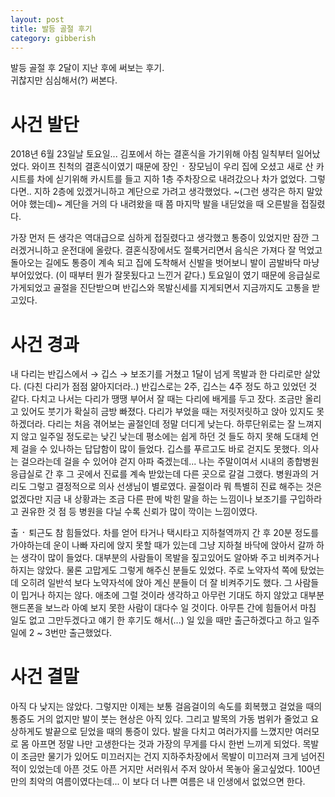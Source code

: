 ```yaml
---
layout: post
title: 발등 골절 후기
category: gibberish
---
```


발등 골절 후 2달이 지난 후에 써보는 후기.  
귀찮지만 심심해서(?) 써본다.  
  
      
사건 발단
========
2018년 6월 23일날 토요일... 김포에서 하는 결혼식을 가기위해 아침 일칙부터 일어났었다. 와이프 친척의 결혼식이였기 때문에 장인 ᛫ 장모님이 우리 집에 오셨고
새로 산 카시트를 차에 싣기위해 카시트를 들고 지하 1층 주차장으로 내려갔으나 차가 없었다. 그렇다면.. 지하 2층에 있겠거니하고 계단으로 가려고 생각했었다.
~(그런 생각은 하지 말았어야 했는데)~ 계단을 거의 다 내려왔을 때 쯤 마지막 발을 내딛었을 때 오른발을 접질렸다. 

가장 먼저 든 생각은 역대급으로 심하게 접질렸다고 생각했고 통증이 있었지만 잠깐 그러겠거니하고 운전대에 올랐다. 결혼식장에서도 절룩거리면서 음식은 가져다 잘 먹었고
돌아오는 길에도 통증이 계속 되고 집에 도착해서 신발을 벗어보니 발이 곰발바닥 마냥 부어있었다. (이 때부터 뭔가 잘못됬다고 느낀거 같다.) 토요일이 였기 때문에 응급실로 가게되었고 골절을 진단받으며 반깁스와 목발신세를 지게되면서 지금까지도 고통을 받고있다.

  
사건 경과
========
내 다리는 반깁스에서 → 깁스 → 보조기를 거쳤고 1달이 넘게 목발과 한 다리로만 살았다. (다친 다리가 점점 얆아지더라..) 반깁스로는 2주, 깁스는 4주 정도 하고 있었던 것 같다. 다치고 나서는 다리가 땡땡 부어서 잘 때는 다리에 배게를 두고 잤다. 조금만 올리고 있어도 붓기가 확실히 금방 빠졌다. 다리가 부었을 때는 저릿저릿하고 앉아 있지도 못하겠더라. 다리는 처음 겪어보는 골절인데 정말 더디게 낮는다. 하루단위로는 잘 느껴지지 않고 일주일 정도로는 낮긴 낮는데 평소에는 쉽게 하던 것 들도 하지 못해 도대체 언제 걸을 수 있나하는 답답함이 많이 들었다. 깁스를 푸르고도 바로 걷지도 못했다. 의사는 걸으라는데 걸을 수 있어야 걷지 아파 죽겠는데... 나는 주말이여서 시내의 종합병원 응급실로 간 후 그 곳에서 진료를 계속 받았는데 다른 곳으로 갈걸 그랬다. 병원과의 거리도 그렇고 결정적으로 의사 선생님이 별로였다. 골절이라 뭐 특별히 진료 해주는 것은 없겠다만 지금 내 상황과는 조금 다른 판에 박힌 말을 하는 느낌이나 보조기를 구입하라고 권유한 것 점 등 병원을 다닐 수록 신뢰가 많이 깍이는 느낌이였다.

출 ᛫ 퇴근도 참 힘들었다. 차를 얻어 타거나 택시타고 지하철역까지 간 후 20분 정도를 가야하는데 운이 나빠 자리에 앉지 못할 때가 있는데 그냥 지하철 바닥에 앉아서 갈까 하는 생각이 많이 들었다. 대부분의 사람들이 목발을 짚고있어도 알아봐 주고 비켜주거나 하지는 않았다. 물론 고맙게도 그렇게 해주신 분들도 있었다. 주로 노약자석 쪽에 탔었는데 오히려 일반석 보다 노약자석에 앉아 계신 분들이 더 잘 비켜주기도 했다. 그 사람들이 밉거나 하지는 않다. 애초에 그럴 것이라 생각하고 아무런 기대도 하지 않았고 대부분 핸드폰을 보느라 아예 보지 못한 사람이 대다수 일 것이다. 아무튼 간에 힘들어서 마침 일도 없고 그만두겠다고 얘기 한 후기도 해서(...) 일 있을 때만 출근하겠다고 하고 일주일에 2 ~ 3번만 출근했었다.

  
사건 결말
========
아직 다 낮지는 않았다. 그렇지만 이제는 보통 걸음걸이의 속도를 회복했고 걸었을 때의 통증도 거의 없지만 발이 붓는 현상은 아직 있다. 그리고 발목의 가동 범위가 줄었고 요상하게도 발끝으로 딛었을 때의 통증이 있다. 발을 다치고 여러가지를 느꼈지만 여러모로 몸 아프면 정말 나만 고생한다는 것과 가장의 무게를 다시 한번 느끼게 되었다. 목발이 조금만 물기가 있어도 미끄러지는 건지 지하주차장에서 목발이 미끄러져 크게 넘어진 적이 있었는데 아픈 것도 아픈 거지만 서러워서 주저 앉아서 목놓아 울고싶었다. 100년만의 최악의 여름이였다는데... 이 보다 더 나쁜 여름은 내 인생에서 없었으면 한다.
